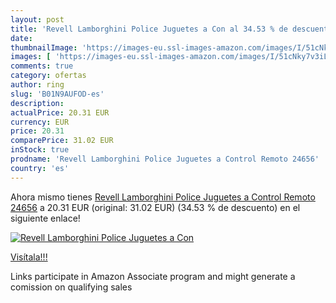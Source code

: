 ```yaml
---
layout: post
title: 'Revell Lamborghini Police Juguetes a Con al 34.53 % de descuento'
date: 
thumbnailImage: 'https://images-eu.ssl-images-amazon.com/images/I/51cNky7v3iL._SL200_.jpg'
images: [ 'https://images-eu.ssl-images-amazon.com/images/I/51cNky7v3iL._SL200_.jpg' ]
comments: true
category: ofertas
author: ring
slug: 'B01N9AUFOD-es'
description:
actualPrice: 20.31 EUR
currency: EUR
price: 20.31
comparePrice: 31.02 EUR
inStock: true
prodname: 'Revell Lamborghini Police Juguetes a Control Remoto 24656'
country: 'es'
---
```


Ahora mismo tienes [Revell Lamborghini Police Juguetes a Control Remoto 24656](https://www.amazon.es/dp/B01N9AUFOD/?tag=tolees-21) a 20.31 EUR (original: 31.02 EUR) (34.53 %  de descuento) en el siguiente enlace!

[![Revell Lamborghini Police Juguetes a Con](https://images-eu.ssl-images-amazon.com/images/I/51cNky7v3iL._SL200_.jpg)](https://www.amazon.es/dp/B01N9AUFOD/?tag=tolees-21)

[Visítala!!!](https://www.amazon.es/dp/B01N9AUFOD/?tag=tolees-21)

Links participate in Amazon Associate program and might generate a comission on qualifying sales
